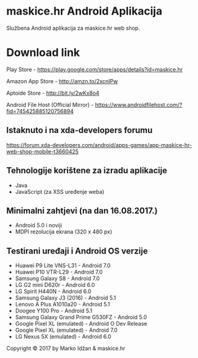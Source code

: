 maskice.hr Android Aplikacija
======================

Službena Android aplikacija za maskice.hr web shop.

# Download link

Play Store - https://play.google.com/store/apps/details?id=maskice.hr

Amazon App Store - http://amzn.to/2xcnIPw

Aptoide Store - http://bit.ly/2wKx8o4

Android File Host (Official Mirror) - https://www.androidfilehost.com/?fid=745425885120756894

## Istaknuto i na xda-developers forumu

https://forum.xda-developers.com/android/apps-games/app-maskice-hr-web-shop-mobile-t3660425

## Tehnologije korištene za izradu aplikacije

* Java
* JavaScript (za XSS uređenje weba)


## Minimalni zahtjevi (na dan 16.08.2017.)

* Android 5.0 i noviji
* MDPI rezolucija ekrana (320 x 480 px)

## Testirani uređaji i Android OS verzije

* Huawei P9 Lite VNS-L31 - Android 7.0
* Huawei P10 VTR-L29 - Android 7.0
* Samsung Galaxy S8 - Android 7.0
* LG G2 mini D620r - Android 6.0
* LG Spirit H440N - Android 6.0
* Samsung Galaxy J3 (2016) - Android 5.1
* Lenovo A Plus A1010a20 - Android 5.1
* Doogee Y100 Pro - Android 5.1
* Samsung Galaxy Grand Prime G530FZ - Android 5.0
* Google Pixel XL (emulated) - Android O Dev Release
* Google Pixel XL (emulated) - Android 7.0
* LG Nexus 5X (emulated) - Android 6.0


Copyright &copy; 2017 by Marko Idžan &amp; maskice.hr
